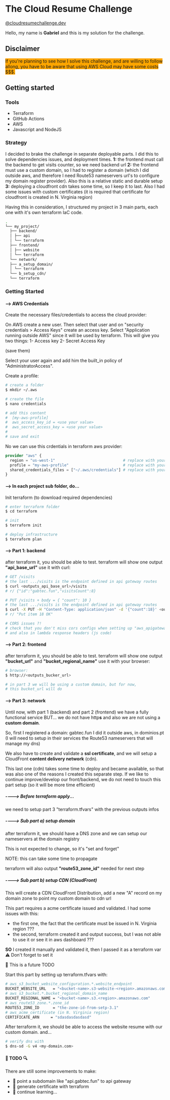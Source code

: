 # The Cloud Resume Challenge

[@cloudresumechallenge.dev](https://cloudresumechallenge.dev/docs/the-challenge/aws/)

Hello,
my name is **Gabriel** and this is my solution for the challenge.

## Disclaimer

<span style="background:orange">
If you're planning to see how I solve this challenge, and are willing to follow allong, you have to be aware that using AWS Cloud may have some costs $$$.
</span>

## Getting started

### Tools

- Terraform
- GitHub Actions
- AWS
- Javascript and NodeJS

### Strategy

I decided to brake the challenge in separate deployable parts.
I did this to solve dependencies issues, and deployment times.
**1:** the frontend must call the backend to get visits counter, so we need backend url
**2:** the frontend must use a custom domain, so I had to register a domain (which I did outside aws, and therefore I need Route53 nameservers url's to configure my domain register provider). Also this is a relative static and durable setup
**3:** deploying a cloudfront cdn takes some time, so I keep it to last. Also I had some issues with custom certificates (it is required that certificate for cloudfront is created in N. Virginia region)

Having this in consideration,
I structured my project in 3 main parts,
each one with it's own terraform IaC code.

```sh
.
└── my_project/
  ├── backend/
  │ ├── api
  │ └── terraform
  ├── frontend/
  │ ├── website
  │ └── terraform
  └── network/
  ├── a_setup_domain/
  │ └── terraform
  └── b_setup_cdn/
  └── terraform
```

### Getting Started

#### --> AWS Credentials

Create the necessary files/credentials to access the cloud provider:

On AWS create a new user.
Then select that user and on "security credentials > Access Keys" create an access key.
Select "Application running outside AWS" since it will be used by terraform.
This will give you two things:
1- Access key
2- Secret Access Key

(save them)

Select your user again and add him the built_in policy of "AdministratorAccess".

Create a profile:

```sh
# create a folder
$ mkdir ~/.aws

# create the file
$ nano credentials

# add this content
#  [my-aws-profile]
#  aws_access_key_id = <use your value>
#  aws_secret_access_key = <use your value>
#
# save and exit
```

No we can use this crdentials in terraform aws provider:

```tf
provider "aws" {
  region = "us-west-1"                              # replace with yours
  profile = "my-aws-profile"                        # replace with yours
  shared_credentials_files = ["~/.aws/credentials"] # replace with yours
}
```

#### --> In each project sub folder, do...

Init terraform (to download required dependencies)

```sh
# enter terraform folder
$ cd terraform

# init
$ terraform init

# deploy infrastructure
$ terraform plan
```

#### --> Part 1: backend

after terraform it, you should be able to test.
terraform will show one output **"api_base_url"**
use it with curl:

```sh
# GET /visits
# the last .../visits is the endpoint defined in api gateway routes
$ curl <outputs_api_base_url>/visits
# r/ {"id":"gabtec.fun","visitsCount":8}

# PUT /visits + body = { "count": 10 }
# the last .../visits is the endpoint defined in api gateway routes
$ curl -X PUT -H "Content-Type: application/json" -d '{"count":18}' <outputs_api_base_url>/visits
# r/ "Put item 18 OK"
```

```sh
# CORS issues ?!
# check that you don't miss cors configs when setting up "aws_apigatewayv2_api" resource
# and also in lambda response headers (js code)
```

#### --> Part 2: frontend

after terraform it, you should be able to test.
terraform will show one output **"bucket_url"** and **"bucket_regional_name"**
use it with your browser:

```sh
# browser:
$ http://<outputs_bucker_url>

# in part 3 we will be using a custom domain, but for now,
# this bucket_url will do
```

#### --> Part 3: network

Until now, with part 1 (backend) and part 2 (frontend) we have a fully functional service
BUT...
we do not have http**s** and also we are not using a **custom domain**.

So,
first I registered a domain: gabtec.fun
I did it outside aws, in dominios.pt
(I will need to setup in their services the Route53 nameservers that will manage my dns)

We also have to create and validate a **ssl certificate**,
and we will setup a CloudFront **content delivery network** (cdn).

This last one (cdn) takes some time to deploy and became available, so that was also one
of the reasons I created this separate step.
If we like to continue improve/develop our front/backend, we do not need to touch this part setup (so it will be more time efficient)

##### ----> Before terraform apply...

we need to setup part 3 "terraform.tfvars" with the previous outputs infos

##### ----> Sub part a) setup domain

after terraform it, we should have a DNS zone and we can setup our nameservers at the domain registry

This is not expected to change, so it's "set and forget"

NOTE: this can take some time to propagate

terraform will also output **"route53_zone_id"** needed for next step

##### ----> Sub part b) setup CDN (CloudFront)

This will create a CDN CloudFront Distribution, add a new "A" record on my domain zone to point my custom domain to cdn url

This part requires a acme certificate issued and validated.
I had some issues with this:

- the first one, the fact that the certificate must be issued in N. Virginia region ???
- the second, terraform created it and output success, but I was not able to use it or see it in aws dashboard ???

**SO** I created it manually and validated it, then I passed it as a terraform var
:warning: Don't forget to set it

:construction: This is a future TODO

Start this part by setting up terraform.tfvars with:

```sh
# aws_s3_bucket_website_configuration.*.website_endpoint
BUCKET_WEBSITE_URL   = "<bucket-name>.s3-website-<region>.amazonaws.com"
# aws_s3_bucket.*.bucket_regional_domain_name
BUCKET_REGIONAL_NAME = "<bucket-name>.s3.<region>.amazonaws.com"
# aws_route53_zone.*.zone_id
ROUTE53_ZONE_ID      = "the-zone-id-from-setp-3.1"
# aws_acme_certificate (in N. Virginia region)
CERTIFICATE_ARN     = "sdasdasdasdasd"
```

After terraform it, we should be able to access the website resume with our custom domain.
and...

```sh
# verify dns with
$ dns-sd -G v4 <my-domain.com>
```

#### :construction: TODO :mag:

There are still some improvements to make:

- :hammer: point a subdomain like "api.gabtec.fun" to api gateway
- :hammer: generate certificate with terraform
- :hammer: continue learning...
